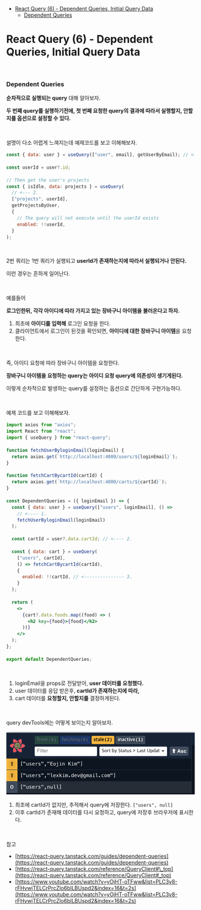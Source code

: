 - [React Query (6) - Dependent Queries, Initial Query Data](#react-query-6---dependent-queries-initial-query-data)
    - [Dependent Queries](#dependent-queries)

# React Query (6) - Dependent Queries, Initial Query Data

<br>

### Dependent Queries

**순차적으로 실행되는 query** 대해 알아보자.

**두 번째 query를 실행하기전에, 첫 번째 요청한 query의 결과에 따라서 실행할지, 안할지를 옵션으로 설정할 수 있다.**

<br>

설명이 다소 어렵게 느껴지는데 예제코드를 보고 이해해보자.

```jsx
const { data: user } = useQuery(["user", email], getUserByEmail); // <--- 1.

const userId = user?.id;

// Then get the user's projects
const { isIdle, data: projects } = useQuery(
  // <--- 2.
  ["projects", userId],
  getProjectsByUser,
  {
    // The query will not execute until the userId exists
    enabled: !!userId,
  }
);
```

<br>

2번 쿼리는 1번 쿼리가 실행되고 **userId가 존재하는지에 따라서 실행되거나 안된다.**

이런 경우는 흔하게 일어난다.

<br>

예를들어

**로그인한뒤, 각각 아이디에 따라 가지고 있는 장바구니 아이템을 불러온다고 하자.**

1. 최초에 **아이디를 입력해** 로그인 요청을 한다.
2. 클라이언트에서 로그인이 된것을 확인되면, **아이디에 대한 장바구니 아이템**을 요청한다.

<br>

즉, 아이디 요청에 따라 장바구니 아이템을 요청한다.

**장바구니 아이템을 요청하는 query는 아이디 요청 query에 의존성이 생기게된다.**

이렇게 순차적으로 발생하는 query를 설정하는 옵션으로 간단하게 구현가능하다.

<br>

예제 코드를 보고 이해해보자.

```jsx
import axios from "axios";
import React from "react";
import { useQuery } from "react-query";

function fetchUserByloginEmail(loginEmail) {
  return axios.get(`http://localhost:4000/users/${loginEmail}`);
}

function fetchCartBycartId(cartId) {
  return axios.get(`http://localhost:4000/carts/${cartId}`);
}

const DependentQueries = ({ loginEmail }) => {
  const { data: user } = useQuery(["users", loginEmail], () =>
    // <---- 1.
    fetchUserByloginEmail(loginEmail)
  );

  const cartId = user?.data.cartId; // <---- 2.

  const { data: cart } = useQuery(
    ["users", cartId],
    () => fetchCartBycartId(cartId),
    {
      enabled: !!cartId, // <--------------- 3.
    }
  );

  return (
    <>
      {cart?.data.foods.map((food) => (
        <h2 key={food}>{food}</h2>
      ))}
    </>
  );
};

export default DependentQueries;
```

<br>

1. loginEmail을 props로 전달받아, **user 데이터를 요청했다.**
2. user 데이터를 응답 받은후, **cartId가 존재하는지에 따라,**
3. cart 데이터를 **요청할지, 안할지를** 결정하게된다.

<br>

query devTools에는 어떻게 보이는지 알아보자.

![Dependent Queries](<../Images/React%20Query%20(6)/React%20Query%20(6)-1.png>)

1. 최초에 cartId가 없지만, 추적해서 query에 저장한다. `["users", null]`
2. 이후 cartId가 존재해 데이터를 다시 요청하고, query에 저장후 브라우저에 표시한다.

<br>

참고

- [https://react-query.tanstack.com/guides/dependent-queries](https://react-query.tanstack.com/guides/dependent-queries)
- [https://react-query.tanstack.com/reference/QueryClient#\_top](https://react-query.tanstack.com/reference/QueryClient#_top)
- [https://www.youtube.com/watch?v=yOjHT-oTFww&list=PLC3y8-rFHvwjTELCrPrcZlo6blLBUspd2&index=16&t=2s](https://www.youtube.com/watch?v=yOjHT-oTFww&list=PLC3y8-rFHvwjTELCrPrcZlo6blLBUspd2&index=16&t=2s)
